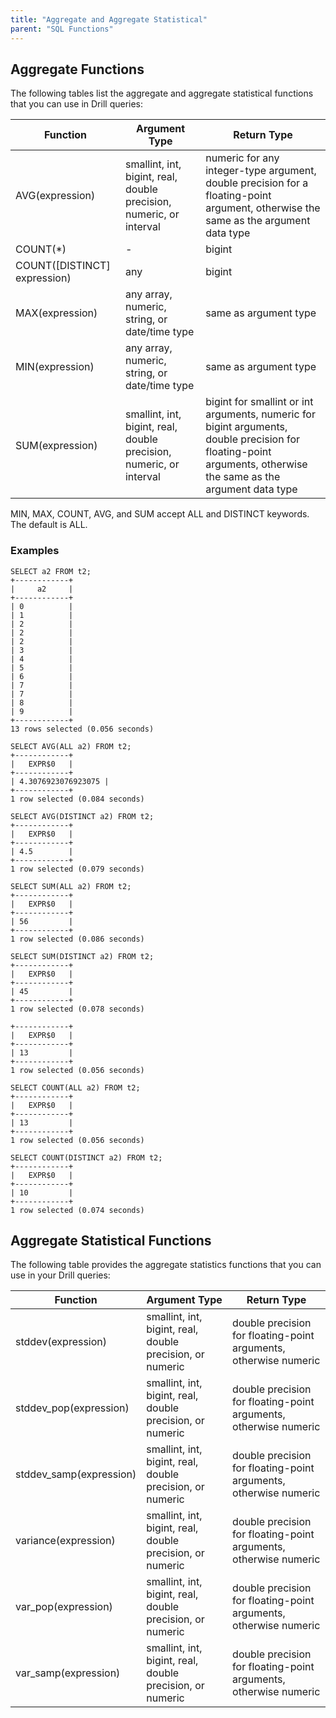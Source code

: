 ```yaml
---
title: "Aggregate and Aggregate Statistical"
parent: "SQL Functions"
---
```


## Aggregate Functions

The following tables list the aggregate and aggregate statistical functions that you can use in 
Drill queries:

**Function** | **Argument Type** | **Return Type**  
  --------   |   -------------   |   -----------
AVG(expression)| smallint, int, bigint, real, double precision, numeric, or interval| numeric for any integer-type argument, double precision for a floating-point argument, otherwise the same as the argument data type
COUNT(*)| _-_| bigint
COUNT([DISTINCT] expression)| any| bigint
MAX(expression)| any array, numeric, string, or date/time type| same as argument type
MIN(expression)| any array, numeric, string, or date/time type| same as argument type
SUM(expression)| smallint, int, bigint, real, double precision, numeric, or interval| bigint for smallint or int arguments, numeric for bigint arguments, double precision for floating-point arguments, otherwise the same as the argument data type

MIN, MAX, COUNT, AVG, and SUM accept ALL and DISTINCT keywords. The default is ALL.

### Examples

    SELECT a2 FROM t2;
    +------------+
    |     a2     |
    +------------+
    | 0          |
    | 1          |
    | 2          |
    | 2          |
    | 2          |
    | 3          |
    | 4          |
    | 5          |
    | 6          |
    | 7          |
    | 7          |
    | 8          |
    | 9          |
    +------------+
    13 rows selected (0.056 seconds)

    SELECT AVG(ALL a2) FROM t2;
    +------------+
    |   EXPR$0   |
    +------------+
    | 4.3076923076923075 |
    +------------+
    1 row selected (0.084 seconds)

    SELECT AVG(DISTINCT a2) FROM t2;
    +------------+
    |   EXPR$0   |
    +------------+
    | 4.5        |
    +------------+
    1 row selected (0.079 seconds)

    SELECT SUM(ALL a2) FROM t2;
    +------------+
    |   EXPR$0   |
    +------------+
    | 56         |
    +------------+
    1 row selected (0.086 seconds)

    SELECT SUM(DISTINCT a2) FROM t2;
    +------------+
    |   EXPR$0   |
    +------------+
    | 45         |
    +------------+
    1 row selected (0.078 seconds)

    +------------+
    |   EXPR$0   |
    +------------+
    | 13         |
    +------------+
    1 row selected (0.056 seconds)

    SELECT COUNT(ALL a2) FROM t2;
    +------------+
    |   EXPR$0   |
    +------------+
    | 13         |
    +------------+
    1 row selected (0.056 seconds)

    SELECT COUNT(DISTINCT a2) FROM t2;
    +------------+
    |   EXPR$0   |
    +------------+
    | 10         |
    +------------+
    1 row selected (0.074 seconds)
  
  
## Aggregate Statistical Functions

The following table provides the aggregate statistics functions that you can use in your Drill queries:

**Function**| **Argument Type**| **Return Type**
  --------  |   -------------  |   -----------
stddev(expression)| smallint, int, bigint, real, double precision, or numeric| double precision for floating-point arguments, otherwise numeric
stddev_pop(expression)| smallint, int, bigint, real, double precision, or numeric| double precision for floating-point arguments, otherwise numeric
stddev_samp(expression)| smallint, int, bigint, real, double precision, or numeric| double precision for floating-point arguments, otherwise numeric
variance(expression)| smallint, int, bigint, real, double precision, or numeric| double precision for floating-point arguments, otherwise numeric
var_pop(expression)| smallint, int, bigint, real, double precision, or numeric| double precision for floating-point arguments, otherwise numeric
var_samp(expression)| smallint, int, bigint, real, double precision, or numeric| double precision for floating-point arguments, otherwise numeric
  
